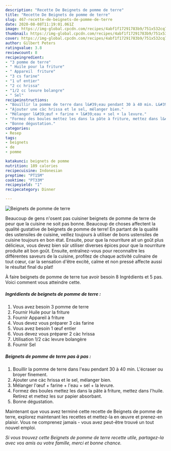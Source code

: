```yaml
---
description: "Recette De Beignets de pomme de terre"
title: "Recette De Beignets de pomme de terre"
slug: 467-recette-de-beignets-de-pomme-de-terre
date: 2020-08-08T11:19:01.061Z
image: https://img-global.cpcdn.com/recipes/4abf1f17291783b9/751x532cq70/beignets-de-pomme-de-terre-photo-principale-de-la-recette.jpg
thumbnail: https://img-global.cpcdn.com/recipes/4abf1f17291783b9/751x532cq70/beignets-de-pomme-de-terre-photo-principale-de-la-recette.jpg
cover: https://img-global.cpcdn.com/recipes/4abf1f17291783b9/751x532cq70/beignets-de-pomme-de-terre-photo-principale-de-la-recette.jpg
author: Gilbert Peters
ratingvalue: 3.8
reviewcount: 8
recipeingredient:
- "3 pomme de terre"
- " Huile pour la friture"
- " Appareil  friture"
- "3 cs farine"
- "1 uf entier"
- "2 cc hrissa"
- "1/2 cc levure bolangre"
- " Sel"
recipeinstructions:
- "Bouillir la pomme de terre dans l&#39;eau pendant 30 à 40 min. L&#39;écraser ou broyer finement."
- "Ajouter une càc hrissa et le sel, mélanger bien."
- "Mélanger l&#39;œuf + farine + l&#39;eau + sel + la levure."
- "Formez des boules mettez les dans la pâte à friture, mettez dans l&#39;huile. Retirez et mettez les sur papier absorbant."
- "Bonne dégustation."
categories:
- Resep
tags:
- beignets
- de
- pomme

katakunci: beignets de pomme 
nutrition: 189 calories
recipecuisine: Indonesian
preptime: "PT15M"
cooktime: "PT33M"
recipeyield: "1"
recipecategory: Dinner

---
```



![Beignets de pomme de terre](https://img-global.cpcdn.com/recipes/4abf1f17291783b9/751x532cq70/beignets-de-pomme-de-terre-photo-principale-de-la-recette.jpg)

Beaucoup de gens n'osent pas cuisiner beignets de pomme de terre de peur que la cuisine ne soit pas bonne. Beaucoup de choses affectent la qualité gustative de beignets de pomme de terre! En partant de la qualité des ustensiles de cuisine, veillez toujours à utiliser de bons ustensiles de cuisine toujours en bon état. Ensuite, pour que la nourriture ait un goût plus délicieux, vous devez bien sûr utiliser diverses épices pour que la nourriture produite ait bon goût. Ensuite, entraînez-vous pour reconnaître les différentes saveurs de la cuisine, profitez de chaque activité culinaire de tout cœur, car la sensation d'être excité, calme et non pressé affecte aussi le résultat final du plat!

<!--inarticleads1-->

À faire beignets de pomme de terre tue avoir besoin 8 Ingrédients et 5 pas. Voici comment vous atteindre cette.

##### Ingrédients de beignets de pomme de terre :

1. Vous avez besoin 3 pomme de terre
1. Fournir  Huile pour la friture
1. Fournir  Appareil à friture
1. Vous devez vous préparer 3 càs farine
1. Vous avez besoin 1 œuf entier
1. Vous devez vous préparer 2 càc hrissa
1. Utilisation 1/2 càc levure bolangère
1. Fournir  Sel




<!--inarticleads2-->

##### Beignets de pomme de terre pas à pas :

1. Bouillir la pomme de terre dans l&#39;eau pendant 30 à 40 min. L&#39;écraser ou broyer finement.
1. Ajouter une càc hrissa et le sel, mélanger bien.
1. Mélanger l&#39;œuf + farine + l&#39;eau + sel + la levure.
1. Formez des boules mettez les dans la pâte à friture, mettez dans l&#39;huile. Retirez et mettez les sur papier absorbant.
1. Bonne dégustation.




<!--inarticleads1-->

<p>
Maintenant que vous avez terminé cette recette de Beignets de pomme de terre, explorez maintenant les recettes et mettez-la en œuvre et prenez-en plaisir. Vous ne comprenez jamais - vous avez peut-être trouvé un tout nouvel emploi.
</p>

<p>
<i>Si vous trouvez cette Beignets de pomme de terre recette utile, partagez-la avec vos amis ou votre famille, merci et bonne chance.</i>
</p>
